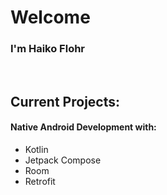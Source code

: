 
# Welcome

### I'm Haiko Flohr
&nbsp;
</br>

## Current Projects:

#### Native Android Development with:
  - Kotlin
  - Jetpack Compose
  - Room
  - Retrofit
</br>
</br>
</br>

<!--
## GitHub Stats:
![](https://github-readme-stats.vercel.app/api?username=HaikoFL&theme=transparent&hide_border=true&include_all_commits=false&count_private=false)<br/>
![](https://github-readme-streak-stats.herokuapp.com/?user=HaikoFL&theme=transparent&hide_border=true)<br/>
-->
